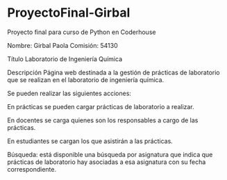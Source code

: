 # ProyectoFinal-Girbal
Proyecto final para curso de Python en Coderhouse

Nombre: Girbal Paola
Comisión: 54130

Título
Laboratorio de Ingeniería Química

Descripción
Página web destinada a la gestión de prácticas de laboratorio que se realizan en el laboratorio de ingeniería química.

Se pueden realizar las siguientes acciones:

En prácticas se pueden cargar prácticas de laboratorio a realizar.

En docentes se carga quienes son los responsables a cargo de las prácticas.

En estudiantes se cargan los que asistirán a las prácticas.

Búsqueda: está disponible una búsqueda por asignatura que indica que prácticas de laboratorio hay asociadas a esa asignatura con su fecha correspondiente.